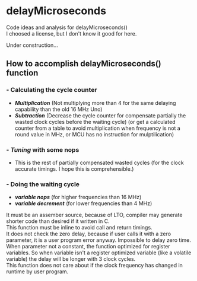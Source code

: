 # delayMicroseconds
Code ideas and analysis for delayMicroseconds()<br>
I choosed a license, but I don't know it good for here.

Under construction...

## How to accomplish delayMicroseconds() function

### - Calculating the cycle counter
   + <b><i>Multiplication</i></b> (Not multiplying more than 4 for the same delaying capability than the old 16 MHz Uno)
   + <b><i>Subtraction</i></b> (Decrease the cycle counter for compensate partially the wasted clock cycles before the waiting cycle)
   (or get a calculated counter from a table to avoid multiplication when frequency is not a round value in MHz, or MCU has no instruction for mulptilication)

### - <b><i>Tuning</i></b> with some nops
   + This is the rest of partially compensated wasted cycles (for the clock accurate timings. I hope this is comprehensible.)

### - Doing the waiting cycle
   + <b><i>variable nops</i></b> (for higher frequencies than 16 MHz)
   + <b><i>variable decrement</i></b> (for lower frequencies than 4 MHz)

It must be an assember source, because of LTO, compiler may generate shorter code than desired if it written in C.<br>
This function must be inline to avoid call and return timings.<br>
It does not check the zero delay, because if user calls it with a zero parameter, it is a user program error anyway. Impossible to delay zero time.<br>
When parameter not a constant, the function optimized for register variables. So when variable isn't a register optimized variable (like a volatile variable) the delay will be longer with 3 clock cycles.<br>
This function does not care about if the clock frequency has changed in runtime by user program.<br>
